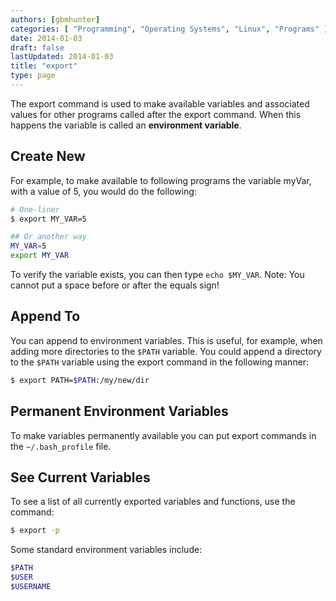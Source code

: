 ```yaml
---
authors: [gbmhunter]
categories: [ "Programming", "Operating Systems", "Linux", "Programs" ]
date: 2014-01-03
draft: false
lastUpdated: 2014-01-03
title: "export"
type: page
---
```


The export command is used to make available variables and associated values for other programs called after the export command. When this happens the variable is called an **environment variable**.

## Create New

For example, to make available to following programs the variable myVar, with a value of 5, you would do the following:

```sh    
# One-liner
$ export MY_VAR=5

## Or another way
MY_VAR=5
export MY_VAR
```

To verify the variable exists, you can then type `echo $MY_VAR`. Note: You cannot put a space before or after the equals sign!

## Append To

You can append to environment variables. This is useful, for example, when adding more directories to the `$PATH` variable. You could append a directory to the `$PATH` variable using the export command in the following manner:

```sh    
$ export PATH=$PATH:/my/new/dir
```

##  Permanent Environment Variables

To make variables permanently available you can put export commands in the `~/.bash_profile` file.

## See Current Variables

To see a list of all currently exported variables and functions, use the command:

```sh    
$ export -p
```

Some standard environment variables include:

```sh
$PATH
$USER
$USERNAME
```